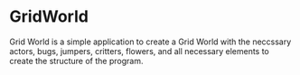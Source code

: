 # GridWorld

Grid World is a simple application to create a Grid World with the neccssary actors, bugs, jumpers, critters, 
flowers, and all necessary elements to create the structure of the program.

